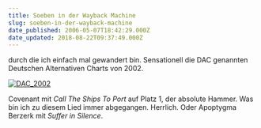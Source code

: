 ```yaml
---
title: Soeben in der Wayback Machine
slug: soeben-in-der-wayback-machine
date_published: 2006-05-07T18:42:29.000Z
date_updated: 2018-08-22T09:37:49.000Z
---
```


durch die ich einfach mal gewandert bin. Sensationell die DAC genannten Deutschen Alternativen Charts von 2002.

[![DAC_2002](//thafaker.de/wp-content/uploads/2006/05/DAC_2002_thumb.jpg)](http://thafaker.de/wp-content/uploads/2006/05/DAC_2002.JPG)

Covenant mit *Call The Ships To Port* auf Platz 1, der absolute Hammer. Was bin ich zu diesem Lied immer abgegangen. Herrlich. Oder Apoptygma Berzerk mit *Suffer in Silence*.
